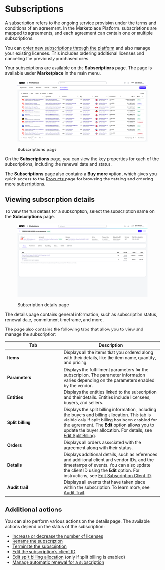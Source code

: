 # Subscriptions

A subscription refers to the ongoing service provision under the terms and conditions of an agreement. In the Marketplace Platform, subscriptions are mapped to agreements, and each agreement can contain one or multiple subscriptions.&#x20;

You can [order new subscriptions through the platform](buy-products-and-services.md) and also manage your existing licenses. This includes ordering additional licenses and canceling the previously purchased ones.&#x20;

Your subscriptions are available on the **Subscriptions** page. The page is available under **Marketplace** in the main menu.

<figure><img src="../../../.gitbook/assets/subscriptions_page (1).png" alt=""><figcaption><p>Subscriptions page</p></figcaption></figure>

On the **Subscriptions** page, you can view the key properties for each of the subscriptions, including the renewal date and status.

The **Subscriptions** page also contains a **Buy more** option, which gives you quick access to the [Products ](../products.md)page for browsing the catalog and ordering more subscriptions.

## Viewing subscription details <a href="#subscription-details" id="subscription-details"></a>

To view the full details for a subscription, select the subscription name on the **Subscriptions** page.&#x20;

<figure><img src="../../../.gitbook/assets/Subscriptiondetails.png" alt=""><figcaption><p>Subscription details page</p></figcaption></figure>

The details page contains general information, such as subscription status, renewal date, commitment timeframe, and more.&#x20;

The page also contains the following tabs that allow you to view and manage the subscription:

<table><thead><tr><th width="170">Tab</th><th>Description</th></tr></thead><tbody><tr><td><strong>Items</strong></td><td>Displays all the items that you ordered along with their details, like the item name, quantity, and pricing.</td></tr><tr><td><strong>Parameters</strong> </td><td>Displays the fulfillment parameters for the subscription. The parameter information varies depending on the parameters enabled by the vendor.</td></tr><tr><td><strong>Entities</strong></td><td>Displays the entities linked to the subscription and their details. Entities include licensees, buyers, and sellers. </td></tr><tr><td><strong>Split billing</strong></td><td>Displays the split billing information, including the buyers and billing allocation. This tab is visible only if split billing has been enabled for the agreement. The <strong>Edit</strong> option allows you to update the buyer allocation. For details, see <a href="../billing/split-billing/edit-split-billing.md">Edit Split Billing</a>.</td></tr><tr><td><strong>Orders</strong></td><td>Displays all orders associated with the agreement along with their status. </td></tr><tr><td><strong>Details</strong> </td><td>Displays additional details, such as references and additional client and vendor IDs, and the timestamps of events. You can also update the client ID using the <strong>Edit</strong> option. For instructions, see <a href="edit-subscription-id.md">Edit Subscription Client ID</a>. </td></tr><tr><td><strong>Audit trail</strong></td><td>Displays all events that have taken place within the subscription. To learn more, see <a href="../../settings/audit-trail.md">Audit Trail</a>.</td></tr></tbody></table>

## Additional actions

You can also perform various actions on the details page. The available actions depend on the status of the subscription:

* [Increase or decrease the number of licenses](../../../marketplace-platform/getting-started/marketplace-for-clients/adjust-subscription-quantity.md)
* [Rename the subscription](rename-a-subscription.md)
* [Terminate the subscription](terminate-a-subscription.md)
* [Edit the subscription's client ID](edit-subscription-id.md)
* [Edit split billing allocation](../billing/split-billing/edit-split-billing.md) (only if split billing is enabled)
* [Manage automatic renewal for a subscription](manage-automatic-renewals.md)
